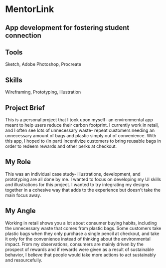 <h1>MentorLink</h1>
<h2>App development for fostering student connection</h2>

<p>
<h2>Tools</h2>
<body>Sketch, Adobe Photoshop, Procreate</body>
</p>

<p>
<h2>Skills</h2>
<body>Wireframing, Prototyping, Illustration</body>
</p>

<p>
<h2>Project Brief</h2>
<body>This is a personal project that I took upon myself- an environmental app meant to help users reduce their carbon footprint. I currently work in retail, and I often see lots of unnecessary waste- repeat customers needing an unnecessary amount of bags and plastic simply out of convenience. With this app, I hoped to (in part) incentivize customers to bring reusable bags in order to redeem rewards and other perks at checkout.</body>
</p>

<p>
<h2>My Role</h2>
<body>This was an individual case study- illustrations, development, and prototyping are all done by me. I wanted to focus on developing my UI skills and illustrations for this project. I wanted to try integrating my designs together in a cohesive way that adds to the experience but doesn't take the main focus away. </body>
</p>

<p>
<h2>My Angle</h2>
<body>Working in retail shows you a lot about consumer buying habits, including the unnecessary waste that comes from plastic bags. Some customers take plastic bags when they only purchase a single pencil at checkout, and take it only for the convenience instead of thinking about the environmental impact. From my observations, consumers are mainly driven by the prospect of rewards and if rewards were given as a result of sustainable behavior, I believe that people would take more actions to act sustainably and resourcefully.  </body>  
</p>  

<h2>  </h2>